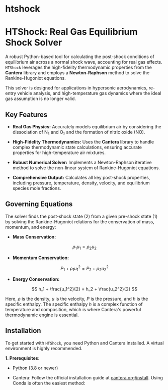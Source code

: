 # htshock
# HTShock: Real Gas Equilibrium Shock Solver

A robust Python-based tool for calculating the post-shock conditions of equilibrium air across a normal shock wave, accounting for real gas effects. `HTShock` leverages the high-fidelity thermodynamic properties from the **Cantera** library and employs a **Newton-Raphson** method to solve the Rankine-Hugoniot equations.

This solver is designed for applications in hypersonic aerodynamics, re-entry vehicle analysis, and high-temperature gas dynamics where the ideal gas assumption is no longer valid.

## Key Features

* **Real Gas Physics:** Accurately models equilibrium air by considering the dissociation of N₂ and O₂ and the formation of nitric oxide (NO).

* **High-Fidelity Thermodynamics:** Uses the **Cantera** library to handle complex thermodynamic state calculations, ensuring accurate properties for high-temperature air mixtures.

* **Robust Numerical Solver:** Implements a Newton-Raphson iterative method to solve the non-linear system of Rankine-Hugoniot equations.

* **Comprehensive Output:** Calculates all key post-shock properties, including pressure, temperature, density, velocity, and equilibrium species mole fractions.

## Governing Equations

The solver finds the post-shock state (2) from a given pre-shock state (1) by solving the Rankine-Hugoniot relations for the conservation of mass, momentum, and energy:

* **Mass Conservation:**
  
$$
\rho_1 u_1 = \rho_2 u_2
$$

* **Momentum Conservation:**
  
$$
P_1 + \rho_1 u_1^2 = P_2 + \rho_2 u_2^2
$$

* **Energy Conservation:**
  
$$
h_1 + \frac{u_1^2}{2} = h_2 + \frac{u_2^2}{2}
$$

Here, $\rho$ is the density, $u$ is the velocity, $P$ is the pressure, and $h$ is the specific enthalpy. The specific enthalpy $h$ is a complex function of temperature and composition, which is where Cantera's powerful thermodynamic engine is essential.

## Installation

To get started with `HTShock`, you need Python and Cantera installed. A virtual environment is highly recommended.

**1. Prerequisites:**

* Python (3.8 or newer)

* Cantera: Follow the official installation guide at [cantera.org/install](https://cantera.org/install/index.html). Using Conda is often the easiest method: